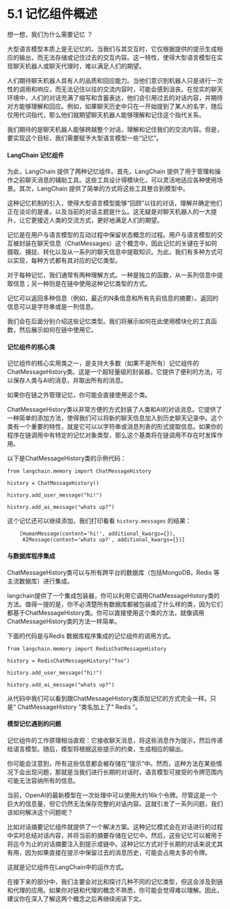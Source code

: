 # 5.1 记忆组件概述

想一想，我们为什么需要记忆 ？

大型语言模型本质上是无记忆的。当我们与其交互时，它仅根据提供的提示生成相应的输出，而无法存储或记住过去的交互内容。这一特性，使得大型语言模型在实现聊天机器人或聊天代理时，难以满足人们的期望。

人们期待聊天机器人具有人的品质和回应能力。当他们意识到机器人只是进行一次性的调用和响应，而无法记住以往的交流内容时，可能会感到沮丧。在现实的聊天环境中，人们的对话充满了缩写和含蓄表达，他们会引用过去的对话内容，并期待对方能够理解和回应。例如，如果聊天历史中只在一开始提到了某人的名字，随后仅用代词指代，那么他们就期望聊天机器人能够理解和记住这个指代关系。

我们期待的是聊天机器人能够跨越整个对话，理解和记住我们的交流内容。但是，要实现这个目标，我们需要赋予大型语言模型一些“记忆”。

####   LangChain 记忆组件

为此，LangChain 提供了两种记忆组件。首先，LangChain 提供了用于管理和操作之前聊天消息的辅助工具。这些工具设计得模块化，可以灵活地适应各种使用场景。其次，LangChain 提供了简单的方式将这些工具整合到模型中。

这种记忆机制的引入，使得大型语言模型能够“回顾”以往的对话，理解并确定他们正在谈论的是谁，以及当前的对话主题是什么。这无疑是对聊天机器人的一大提升，让它更接近人类的交流方式，更好地满足人们的期望。

记忆是在用户与语言模型的互动过程中保留状态概念的过程。用户与语言模型的交互被封装在聊天信息（ChatMessages）这个概念中，因此记忆的关键在于如何摄取、捕捉、转化以及从一系列的聊天信息中提取知识。为此，我们有多种方式可以实现，每种方式都有其对应的记忆类型。

对于每种记忆，我们通常有两种理解方式。一种是独立的函数，从一系列信息中提取信息；另一种则是在链中使用这种记忆类型的方式。

记忆可以返回多种信息（例如，最近的N条信息和所有先前信息的摘要）。返回的信息可以是字符串或是一列信息。

我们会在后面分别介绍这些记忆类型。我们将展示如何在此使用模块化的工具函数，然后展示如何在链中使用它。

####   记忆组件的核心类

记忆组件的核心实用类之一，是支持大多数（如果不是所有）记忆组件的ChatMessageHistory类。这是一个超轻量级的封装器，它提供了便利的方法，可以保存人类与AI的消息，并取出所有的消息。

如果你在链之外管理记忆，你可能会直接使用这个类。

ChatMessageHistory类以非常方便的方式封装了人类和AI的对话消息。它提供了一种简单的添加方法，使得我们可以将新的聊天信息加入到历史聊天记录中。这个类有一个重要的特性，就是它可以以字符串或消息列表的形式提取信息。如果你的程序在链调用中有特定的记忆对象类型，那么这个基类将在链调用不存在时发挥作用。

以下是ChatMessageHistory类的示例代码：

```
from langchain.memory import ChatMessageHistory

history = ChatMessageHistory()

history.add_user_message("hi!")

history.add_ai_message("whats up?")
```
这个记忆还可以继续添加，我们打印看看 `history.messages` 的结果：

```
    [HumanMessage(content='hi!', additional_kwargs={}),
     AIMessage(content='whats up?', additional_kwargs={})]
```

####   与数据库程序集成

ChatMessageHistory类可以与所有跨平台的数据库（包括MongoDB，Redis 等主流数据库）进行集成。

langchain提供了一个集成包装器，你可以利用它调用ChatMessageHistory类的方法。值得一提的是，你不必清楚所有数据库都被包装成了什么样的类，因为它们都基于ChatMessageHistory类。你可以直接使用这个类的方法，就像调用ChatMessageHistory类的方法一样简单。

下面的代码是与Redis 数据库程序集成的记忆组件的调用方式。

```
from langchain.memory import RedisChatMessageHistory

history = RedisChatMessageHistory("foo")

history.add_user_message("hi!")

history.add_ai_message("whats up?")
```

从代码中我们可以看到跟ChatMessageHistory类添加记忆的方式完全一样。只是“ ChatMessageHistory ”类名加上了“ Redis ”。

####   模型记忆遇到的问题

记忆组件的工作原理相当直观：它接收聊天消息，将这些消息作为提示，然后传递给语言模型。随后，模型将根据这些提示的约束，生成相应的输出。

你可能会注意到，所有这些信息都会被存储在“提示”中。然而，这种方法在某些情况下会出现问题，那就是当我们进行长期的对话时，语言模型可接受的令牌范围内可能无法容纳所有的信息。

当前，OpenAI的最新模型在一次处理中可以使用大约16k个令牌。尽管这是一个巨大的信息量，但它仍然无法保存完整的对话内容。这就引发了一系列问题，我们该如何解决这个问题呢？

比如对话摘要记忆组件就提供了一个解决方案。这种记忆模式会在对话进行的过程中实时总结对话内容，并将当前的摘要存储在记忆中。然后，这些记忆可以被用于将迄今为止的对话摘要注入到提示或链中。这种记忆方式对于长期的对话来说尤其有用，因为如果直接在提示中保留过去的消息历史，可能会占用太多的令牌。

这就是记忆组件在LangChain中的运作方式。

在接下来的部分中，我们主要会对比和探讨几种不同的记忆类型，但这会涉及到链和代理的应用。如果你对链和代理的概念不熟悉，你可能会觉得难以理解。因此，建议你在深入了解这两个概念之后再继续阅读下文。